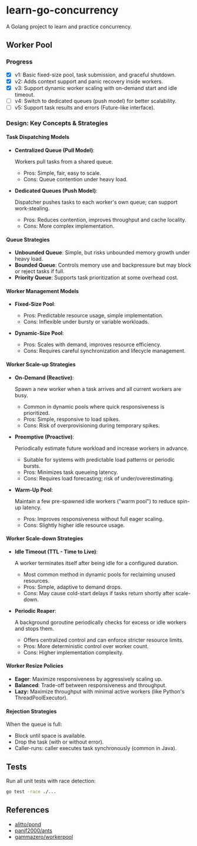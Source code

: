 # learn-go-concurrency

A Golang project to learn and practice concurrency.

## Worker Pool

### Progress

- [x] v1: Basic fixed-size pool, task submission, and graceful shutdown.
- [x] v2: Adds context support and panic recovery inside workers.
- [x] v3: Support dynamic worker scaling with on-demand start and idle timeout.
- [ ] v4: Switch to dedicated queues (push model) for better scalability.
- [ ] v5: Support task results and errors (Future-like interface).

### Design: Key Concepts & Strategies

#### Task Dispatching Models

- **Centralized Queue (Pull Model)**:

  Workers pull tasks from a shared queue.

  - Pros: Simple, fair, easy to scale.
  - Cons: Queue contention under heavy load.

- **Dedicated Queues (Push Model)**:

  Dispatcher pushes tasks to each worker's own queue; can support work-stealing.

  - Pros: Reduces contention, improves throughput and cache locality.
  - Cons: More complex implementation.

#### Queue Strategies

- **Unbounded Queue**: Simple, but risks unbounded memory growth under heavy load.
- **Bounded Queue**: Controls memory use and backpressure but may block or reject tasks if full.
- **Priority Queue**: Supports task prioritization at some overhead cost.

#### Worker Management Models

- **Fixed-Size Pool**:
  - Pros: Predictable resource usage, simple implementation.
  - Cons: Inflexible under bursty or variable workloads.

- **Dynamic-Size Pool**:
  - Pros: Scales with demand, improves resource efficiency.
  - Cons: Requires careful synchronization and lifecycle management.

#### Worker Scale-up Strategies

- **On-Demand (Reactive)**:

  Spawn a new worker when a task arrives and all current workers are busy.

  - Common in dynamic pools where quick responsiveness is prioritized.
  - Pros: Simple, responsive to load spikes.
  - Cons: Risk of overprovisioning during temporary spikes.

- **Preemptive (Proactive)**:

  Periodically estimate future workload and increase workers in advance.

  - Suitable for systems with predictable load patterns or periodic bursts.
  - Pros: Minimizes task queueing latency.
  - Cons: Requires load forecasting; risk of under/overestimating.

- **Warm-Up Pool**:

  Maintain a few pre-spawned idle workers ("warm pool") to reduce spin-up latency.

  - Pros: Improves responsiveness without full eager scaling.
  - Cons: Slightly higher idle resource usage.

#### Worker Scale-down Strategies

- **Idle Timeout (TTL - Time to Live)**:

  A worker terminates itself after being idle for a configured duration.

  - Most common method in dynamic pools for reclaiming unused resources.
  - Pros: Simple, adaptive to demand drops.
  - Cons: May cause cold-start delays if tasks return shortly after scale-down.

- **Periodic Reaper**:

  A background goroutine periodically checks for excess or idle workers and stops them.

  - Offers centralized control and can enforce stricter resource limits.
  - Pros: More deterministic control over worker count.
  - Cons: Higher implementation complexity.

#### Worker Resize Policies

- **Eager**: Maximize responsiveness by aggressively scaling up.
- **Balanced**: Trade-off between responsiveness and throughput.
- **Lazy:** Maximize throughput with minimal active workers (like Python's ThreadPoolExecutor).

#### Rejection Strategies

When the queue is full:

- Block until space is available.
- Drop the task (with or without error).
- Caller-runs: caller executes task synchronously (common in Java).

## Tests

Run all unit tests with race detection:

```sh
go test -race ./...
```

## References

- [alitto/pond](https://github.com/alitto/pond)
- [panjf2000/ants](https://github.com/panjf2000/ants)
- [gammazero/workerpool](https://github.com/gammazero/workerpool)
